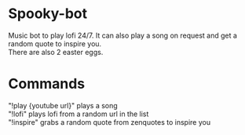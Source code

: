 # Spooky-bot
Music bot to play lofi 24/7. It can also play a song on request and get a random quote to inspire you. <br />
There are also 2 easter eggs.

# Commands
"!play {youtube url}" plays a song <br />
"!lofi" plays lofi from a random url in the list <br />
"!inspire" grabs a random quote from zenquotes to inspire you <br />
